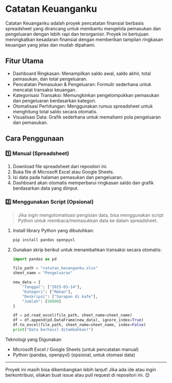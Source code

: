 #  Catatan Keuanganku

Catatan Keuanganku adalah proyek pencatatan finansial berbasis spreadsheet yang dirancang untuk membantu mengelola pemasukan dan pengeluaran dengan lebih rapi dan terorganisir. Proyek ini bertujuan meningkatkan kesadaran finansial dengan memberikan tampilan ringkasan keuangan yang jelas dan mudah dipahami.

## Fitur Utama
- Dashboard Ringkasan: Menampilkan saldo awal, saldo akhir, total pemasukan, dan total pengeluaran.
- Pencatatan Pemasukan & Pengeluaran: Formulir sederhana untuk mencatat transaksi keuangan.
- Kategorisasi Transaksi: Memungkinkan pengelompokkan pemasukan dan pengeluaran berdasarkan kategori.
- Otomatisasi Perhitungan: Menggunakan rumus spreadsheet untuk menghitung total saldo secara otomatis.
- Visualisasi Data: Grafik sederhana untuk memahami pola pengeluaran dan pemasukan.

##  Cara Penggunaan

### 1️⃣ Manual (Spreadsheet)
1. Download file spreadsheet dari repositori ini.
2. Buka file di Microsoft Excel atau Google Sheets.
3. Isi data pada halaman pemasukan dan pengeluaran.
4. Dashboard akan otomatis memperbarui ringkasan saldo dan grafik berdasarkan data yang diinput.

### 2️⃣ Menggunakan Script (Opsional)
> Jika ingin mengotomatisasi pengisian data, bisa menggunakan script Python untuk membaca/memasukkan data ke dalam spreadsheet.

1. Install library Python yang dibutuhkan:
   ```bash
   pip install pandas openpyxl
   ```
2. Gunakan skrip berikut untuk menambahkan transaksi secara otomatis:
   ```python
   import pandas as pd

   file_path = "catatan_keuanganku.xlsx"
   sheet_name = "Pengeluaran"

   new_data = {
       "Tanggal": ["2025-03-14"],
       "Kategori": ["Makan"],
       "Deskripsi": ["Sarapan di kafe"],
       "Jumlah": [50000]
   }

   df = pd.read_excel(file_path, sheet_name=sheet_name)
   df = df.append(pd.DataFrame(new_data), ignore_index=True)
   df.to_excel(file_path, sheet_name=sheet_name, index=False)
   print("Data berhasil ditambahkan!")
   ```

 Teknologi yang Digunakan
- Microsoft Excel / Google Sheets (untuk pencatatan manual)
- Python (pandas, openpyxl) (opsional, untuk otomasi data)

---

 Proyek ini masih bisa dikembangkan lebih lanjut! Jika ada ide atau ingin berkontribusi, silakan buat issue atau pull request di repositori ini. 😊
